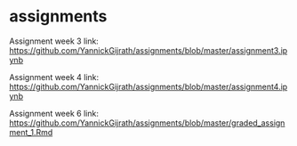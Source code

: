 # assignments
Assignment week 3 link: https://github.com/YannickGijrath/assignments/blob/master/assignment3.ipynb

Assignment week 4 link: https://github.com/YannickGijrath/assignments/blob/master/assignment4.ipynb

Assignment week 6 link: https://github.com/YannickGijrath/assignments/blob/master/graded_assignment_1.Rmd
